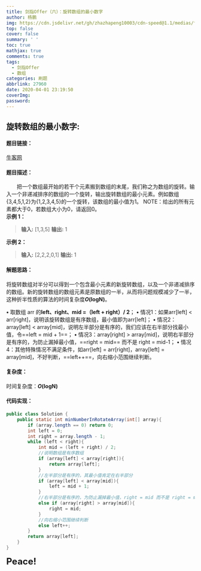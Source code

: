 ```yaml
---
title: 剑指Offer（六）：旋转数组的最小数字
author: 杨鹏
img: https://cdn.jsdelivr.net/gh/zhazhapeng10003/cdn-speed@1.1/medias/featureimages/4.jpg
top: false
cover: false
summary: ' '
toc: true
mathjax: true
comments: true
tags:
  - 剑指Offer
  - 数组
categories: 刷题
abbrlink: 27960
date: 2020-04-01 23:19:50
coverImg:
password:
---
```




## 旋转数组的最小数字:
#### 题目链接：
[牛客网](//www.nowcoder.com/practice/9f3231a991af4f55b95579b44b7a01ba?tpId=13&tqId=11159&tPage=1&rp=1&ru=/ta/coding-interviews&qru=/ta/coding-interviews/question-ranking)<br>
#### 题目描述：
&ensp;&ensp;&ensp;&ensp;把一个数组最开始的若干个元素搬到数组的末尾，我们称之为数组的旋转。输入一个非递减排序的数组的一个旋转，输出旋转数组的最小元素。例如数组{3,4,5,1,2}为{1,2,3,4,5}的一个旋转，该数组的最小值为1。
NOTE：给出的所有元素都大于0，若数组大小为0，请返回0。<br/>
**示例 1：**
>**输入:** [1,3,5]
**输出:** 1

**示例 2：**
>**输入:** [2,2,2,0,1]
**输出:** 1

#### 解题思路：<br/>
将旋转数组对半分可以得到一个包含最小元素的新旋转数组，以及一个非递减排序的数组。新的旋转数组的数组元素是原数组的一半，从而将问题规模减少了一半，这种折半性质的算法的时间复杂度***O*(logN)**。

**•** 取数组 arr 的**left、right、mid =（left + right）/ 2**；
**•** 情况1：如果arr[left] < arr[right]，说明该旋转数组是有序数组，最小值即为arr[left]；
**•** 情况2：array[left] < array[mid]，说明左半部分是有序的，我们应该在右半部分找最小值，令==left = mid + 1==；
**•** 情况3：array[right] > array[mid]，说明右半部分是有序的，为防止漏掉最小值，==right = mid== 而不是 right = mid-1；
**•** 情况4：其他特殊情况不满足条件，如arr[left] = arr[right]，array[left] = array[mid]，不好判断，==left++==，向右缩小范围继续判断。

#### 复杂度：<br/>
时间复杂度：***O*(logN)**

#### 代码实现：<br/>
```java
public class Solution {
    public static int minNumberInRotateArray(int[] array){
        if (array.length == 0) return 0;
        int left = 0;
        int right = array.length - 1;
        while (left < right){
            int mid = (left + right) / 2;
            //说明数组是有序数组
            if (array[left] < array[right]){
                return array[left];
            }
            //左半部分是有序的，其最小值肯定在右半部分
            if (array[left] < array[mid]){
                left = mid + 1;
            }
            //右半部分是有序的，为防止漏掉最小值，right = mid 而不是 right = mid-1
            else if (array[right] > array[mid]){
                right = mid;
            }
            //向右缩小范围继续判断
            else left++;
        }
        return array[left];
	}
}
```
<font size = 5>**Peace!**
